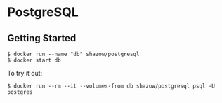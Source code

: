 # PostgreSQL

## Getting Started

```shell
$ docker run --name "db" shazow/postgresql
$ docker start db
```

To try it out:

```shell
$ docker run --rm --it --volumes-from db shazow/postgresql psql -U postgres
```
